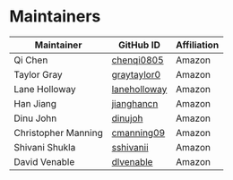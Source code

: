 # Maintainers
| Maintainer | GitHub ID | Affiliation |
| --------------- | --------- | ----------- |
| Qi Chen | [chenqi0805](https://github.com/chenqi0805) | Amazon |
| Taylor Gray | [graytaylor0](https://github.com/graytaylor0) | Amazon |
| Lane Holloway | [laneholloway](https://github.com/laneholloway) | Amazon |
| Han Jiang | [jianghancn](https://github.com/jianghancn) | Amazon |
| Dinu John |  [dinujoh](https://github.com/dinujoh) | Amazon |
| Christopher Manning | [cmanning09](https://github.com/cmanning09) | Amazon |
| Shivani Shukla | [sshivanii](https://github.com/sshivanii) | Amazon |
| David Venable | [dlvenable](https://github.com/dlvenable) | Amazon |
